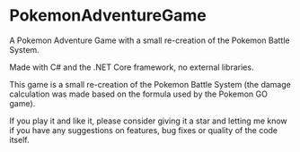 # PokemonAdventureGame
A Pokemon Adventure Game with a small re-creation of the Pokemon Battle System.

Made with C# and the .NET Core framework, no external libraries.

This game is a small re-creation of the Pokemon Battle System (the damage calculation was made based on the formula used by the Pokemon GO game).

If you play it and like it, please consider giving it a star and letting me know if you have any suggestions on features, bug fixes or quality of the code itself.
